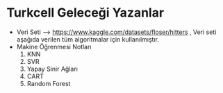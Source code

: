# Turkcell Geleceği Yazanlar
- Veri Seti --> https://www.kaggle.com/datasets/floser/hitters , Veri seti aşağıda verilen tüm algoritmalar için kullanılmıştır. 
- Makine Öğrenmesi Notları
  1) KNN
  2) SVR
  3) Yapay Sinir Ağları
  4) CART
  5) Random Forest

